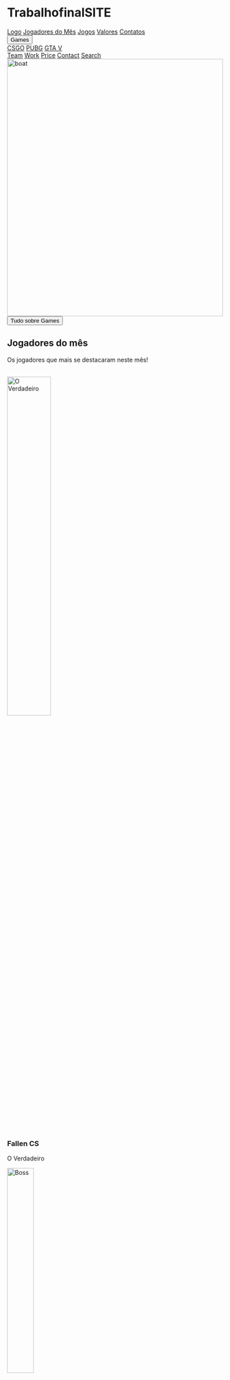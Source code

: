 # TrabalhofinalSITE
<!DOCTYPE html>
<html>
<title>Games</title>
<meta charset="UTF-8">
<meta name="viewport" content="width=device-width, initial-scale=1">
<link rel="stylesheet" href="https://www.w3schools.com/w3css/4/w3.css">
<link rel="stylesheet" href="https://www.w3schools.com/lib/w3-theme-black.css">
<link rel="stylesheet" href="https://cdnjs.cloudflare.com/ajax/libs/font-awesome/4.7.0/css/font-awesome.min.css">
<body id="myPage">

<!-- Sidebar on click -->
<nav class="w3-sidebar w3-bar-block w3-white w3-card w3-animate-left w3-xxlarge" style="display:none;z-index:2" id="mySidebar">
  <a href="javascript:void(0)" onclick="w3_close()" class="w3-bar-item w3-button w3-display-topright w3-text-teal">Close
    <i class="fa fa-remove"></i>
  </a>
  <a href="#" class="w3-bar-item w3-button">Link 1</a>
  <a href="#" class="w3-bar-item w3-button">Link 2</a>
  <a href="#" class="w3-bar-item w3-button">Link 3</a>
  <a href="#" class="w3-bar-item w3-button">Link 4</a>
  <a href="#" class="w3-bar-item w3-button">Link 5</a>
</nav>

<!-- Navbar -->
<div class="w3-top">
 <div class="w3-bar w3-theme-d2 w3-left-align">
  <a class="w3-bar-item w3-button w3-hide-medium w3-hide-large w3-right w3-hover-white w3-theme-d2" href="javascript:void(0);" onclick="openNav()"><i class="fa fa-bars"></i></a>
  <a href="#" class="w3-bar-item w3-button w3-teal"><i class="fa fa-home w3-margin-right"></i>Logo</a>
  <a href="#team" class="w3-bar-item w3-button w3-hide-small w3-hover-white">Jogadores do Mês</a>
  <a href="#work" class="w3-bar-item w3-button w3-hide-small w3-hover-white">Jogos</a>
  <a href="#pricing" class="w3-bar-item w3-button w3-hide-small w3-hover-white">Valores</a>
  <a href="#contact" class="w3-bar-item w3-button w3-hide-small w3-hover-white">Contatos</a>
    <div class="w3-dropdown-hover w3-hide-small">
    <button class="w3-button" title="Notifications">Games <i class="fa fa-caret-down"></i></button>     
    <div class="w3-dropdown-content w3-card-4 w3-bar-block">
      <a href="#" class="w3-bar-item w3-button">CSGO</a>
      <a href="#" class="w3-bar-item w3-button">PUBG</a>
      <a href="#" class="w3-bar-item w3-button">GTA V</a>
    </div>
  </div>
  <a href="#" class="w3-bar-item w3-button w3-hide-small w3-right w3-hover-teal" title="Search"><i class="fa fa-search"></i></a>
 </div>

  <!-- Navbar on small screens -->
  <div id="navDemo" class="w3-bar-block w3-theme-d2 w3-hide w3-hide-large w3-hide-medium">
    <a href="#team" class="w3-bar-item w3-button">Team</a>
    <a href="#work" class="w3-bar-item w3-button">Work</a>
    <a href="#pricing" class="w3-bar-item w3-button">Price</a> 
    <a href="#contact" class="w3-bar-item w3-button">Contact</a>
    <a href="#" class="w3-bar-item w3-button">Search</a>
  </div>
</div>

<!-- Image Header -->
<div class="w3-display-container w3-animate-opacity">
  <img src="PAC.jpeg" alt="boat" style="width:100%;min-height:350px;max-height:600px;">
  <div class="w3-container w3-display-bottomleft w3-margin-bottom">  
    <button onclick="document.getElementById('id01').style.display='block'" class="w3-button w3-xlarge w3-theme w3-hover-teal" title="Go To W3.CSS">Tudo sobre Games</button>
  </div>
</div>

<!-- Team Container -->
<div class="w3-container w3-padding-64 w3-center" id="team">
<h2>Jogadores do mês</h2>
<p>Os jogadores que mais se destacaram neste mês!</p>

<div class="w3-row"><br>

<div class="w3-quarter">
  <img src="FALLEN,jpeg.jpg" alt="O Verdadeiro" style="width:45%" class="w3-circle w3-hover-opacity">
  <h3>Fallen CS</h3>
  <p>O Verdadeiro</p>
</div>

<div class="w3-quarter">
  <img src="NIELSEM.jpeg.jpg" alt="Boss" style="width:35%" class="w3-circle w3-hover-opacity">
  <h3>Gabriel Nielsen</h3>
  <p>PRO Player PUBG LITE</p>
</div>

<div class="w3-quarter">
  <img src="JAZZA.jpeg" alt="Boss" style="width:45%" class="w3-circle w3-hover-opacity">
  <h3>JAZZA</h3>
  <p>PRO PLAYER PUBG LITE</p>
</div>

<div class="w3-quarter">
  <img src="Personagens GTA V.png" alt="Boss" style="width:45%" class="w3-circle w3-hover-opacity">
  <h3>Principais Personagens GTA V</h3>
  <p>Personagens GTA V</p>
</div>

</div>
</div>

<!-- Work Row -->
<div class="w3-row-padding w3-padding-64 w3-theme-l2" id="work">

<div class="w3-quarter">
<h2>Principais Jogos</h2>
<p>Aqui estao os melhores jogos da atualidade</p>
</div>

<div class="w3-quarter">
<div class="w3-card w3-gray">
  <img src="GTA V.jpeg" alt="GTA" style="width: 55%;">
  <div class="w3-container">
  <h3>GTA V</h3>
  <h4>Requisitos</h4>
  <p>HD 2TB</p>
  <p>Placa de Video recomendada 1660ti</p>
  <p>32GB de RAM</p>
  <p>HEADSET</p>
  </div>
  </div>
</div>

<div class="w3-quarter">
<div class="w3-card w3-gray">
  <img src="CSGO.jpeg" alt="CSGO" style="width: 39%;">
  <div class="w3-container">
  <h3>CS GO</h3>
  <h4>Requisitos</h4>
  <p>HD 1TB</p>
  <p>Placa de Video recomendada 1660ti</p>
  <p>16GB de RAM</p>
  <p>HEADSET</p>
  <p>Conexao Estavél com a Internet</p>
  </div>
  </div>
</div>

<div class="w3-quarter">
<div class="w3-card w3-gray">
  <img src="PUBG.jpg" alt="PUBG" style="width: 50%;">
  <div class="w3-container">
  <h3>PUBG</h3>
  <h4>Requisitos</h4>
  <p>HD 1TB</p>
  <p>Placa de Video REcomendada 1660ti</p>
  <p>HEADSET</p>
  <p>Conexacao Estavel com a Internet</p>
  </div>
  </div>
</div>

</div>

<!-- Container -->
<div class="w3-container" style="position:relative">
  <a onclick="w3_open()" class="w3-button w3-xlarge w3-circle w3-teal"
  style="position:absolute;top:-28px;right:24px">+</a>
</div>

<!-- Pricing Row -->
<div class="w3-row-padding w3-center w3-padding-64" id="pricing">
    <h2>Seja Membro</h2>
    <p>Escolha seu plano.</p><br>
    <div class="w3-third w3-margin-bottom">
      <ul class="w3-ul w3-border w3-hover-shadow">
        <li class="w3-theme">
          <p class="w3-xlarge">NOOB</p>
        </li>
        <li class="w3-padding-16"><b>Inscricoes em games ilimitadas </b> ✔️ </li>
        <li class="w3-padding-16"><b>Baixar Videos tutoriais</b> ❌</li>
        <li class="w3-padding-16"><b>Chat Ao VIVO</b> ❌</li>
        <li class="w3-padding-16"><b>Suporte 24Hrs</b> ✔️</li>
        <li class="w3-padding-16">
          <h2 class="w3-wide"><i class="fa fa-usd"></i> 20</h2>
          <span class="w3-opacity">Mensal!</span>
        </li>
        <li class="w3-theme-l5 w3-padding-24">
          <button class="w3-button w3-teal w3-padding-large"><i class="fa fa-check"></i> Venha ser NOOB!</button>
        </li>
      </ul>
    </div>

    <div class="w3-third w3-margin-bottom">
      <ul class="w3-ul w3-border w3-hover-shadow">
        <li class="w3-theme-l2">
          <p class="w3-xlarge">Intermediario</p>
        </li>
        <li class="w3-padding-16"><b>Inscricoes em games ilimitadas</b> ✔️</li>
        <li class="w3-padding-16"><b>Baixar Videos tutoriais</b> ❌</li>
        <li class="w3-padding-16"><b>Chat Ao VIVO</b> ✔️</li>
        <li class="w3-padding-16"><b>Suporte 24Hrs</b> ✔️</li>
        <li class="w3-padding-16">
          <h2 class="w3-wide"><i class="fa fa-usd"></i> 50</h2>
          <span class="w3-opacity">Mensal!</span>
        </li>
        <li class="w3-theme-l5 w3-padding-24">
          <button class="w3-button w3-teal w3-padding-large"><i class="fa fa-check"></i> Venha ser Intermediario </button>
        </li>
      </ul>
    </div>

    <div class="w3-third w3-margin-bottom">
      <ul class="w3-ul w3-border w3-hover-shadow">
        <li class="w3-theme">
          <p class="w3-xlarge">PRO</p>
        </li>
        <li class="w3-padding-16"><b>Inscricoes em games ilimitadas</b> ✔️</li>
        <li class="w3-padding-16"><b>Baixar Videos tutoriais</b> ✔️</li>
        <li class="w3-padding-16"><b>Chat Ao VIVO</b> ✔️</li>
        <li class="w3-padding-16"><b>Suporte 24Hrs e Muitos outros Beneficois</b> ✔️</li>
        <li class="w3-padding-16">
          <h2 class="w3-wide"><i class="fa fa-usd"></i> 150</h2>
          <span class="w3-opacity">Mensal!</span>
        </li>
        <li class="w3-theme-l5 w3-padding-24">
          <button class="w3-button w3-teal w3-padding-large"><i class="fa fa-check"></i> Sign Up</button>
        </li>
      </ul>
    </div>
</div>

<!-- Contact Container -->
<div class="w3-container w3-padding-64 w3-theme-l5" id="contact">
  <div class="w3-row">
    <div class="w3-col m5">
    <div class="w3-padding-16"><span class="w3-xlarge w3-border-teal w3-bottombar">Fale conosco</span></div>
      <h3>Meios de Contato</h3>
      <p>Contate nos, e vamos jogar!!.</p>
      <p><i class="fa fa-map-marker w3-text-teal w3-xlarge"></i>  Vila Velha, BR</p>
      <p><i class="fa fa-phone w3-text-teal w3-xlarge"></i>  +5527999707080</p>
      <p><i class="fa fa-envelope-o w3-text-teal w3-xlarge"></i>  melhorsite@games.com.br</p>
    </div>
    <div class="w3-col m7">
      <form class="w3-container w3-card-4 w3-padding-16 w3-white" action="/action_page.php" target="_blank">
      <div class="w3-section">      
        <label>Seu Nome</label>
        <input class="w3-input" type="text" name="Name" required>
      </div>
      <div class="w3-section">      
        <label>Email</label>
        <input class="w3-input" type="text" name="Email" required>
      </div>
      <div class="w3-section">      
        <label>Suas Dúvidas</label>
        <input class="w3-input" type="text" name="Message" required>
      </div>  
      <input class="w3-check" type="checkbox" checked name="Like">
      <label>Gostei do site!</label>
      <button type="submit" class="w3-button w3-right w3-theme">Send</button>
      </form>
    </div>
  </div>
</div>

<!-- Image of location/map -->
<img src="/w3images/map.jpg" class="w3-image w3-greyscale-min" style="width:100%;">

<!-- Footer -->
<footer class="w3-container w3-padding-32 w3-theme-d1 w3-center">
  <h4>Nossas Redes Sociais</h4>
  <a class="w3-button w3-large w3-teal" href="javascript:void(0)" title="Facebook"><i class="fa fa-facebook"></i></a>
  <a class="w3-button w3-large w3-teal" href="javascript:void(0)" title="Twitter"><i class="fa fa-twitter"></i></a>
  <a class="w3-button w3-large w3-teal" href="javascript:void(0)" title="Google +"><i class="fa fa-google-plus"></i></a>
  <a class="w3-button w3-large w3-teal" href="javascript:void(0)" title="Google +"><i class="fa fa-instagram"></i></a>
  <a class="w3-button w3-large w3-teal w3-hide-small" href="javascript:void(0)" title="Linkedin"><i class="fa fa-linkedin"></i></a>
  <p>Feito por Gabriel Melo ❤️</p>

  <div style="position:relative;bottom:100px;z-index:1;" class="w3-tooltip w3-right">
    <span class="w3-text w3-padding w3-teal w3-hide-small">Go To Top</span>   
    <a class="w3-button w3-theme" href="#myPage"><span class="w3-xlarge">
    <i class="fa fa-chevron-circle-up"></i></span></a>
  </div>
</footer>

<script>
// Script for side navigation
function w3_open() {
  var x = document.getElementById("mySidebar");
  x.style.width = "300px";
  x.style.paddingTop = "10%";
  x.style.display = "block";
}

// Close side navigation
function w3_close() {
  document.getElementById("mySidebar").style.display = "none";
}

// Used to toggle the menu on smaller screens when clicking on the menu button
function openNav() {
  var x = document.getElementById("navDemo");
  if (x.className.indexOf("w3-show") == -1) {
    x.className += " w3-show";
  } else { 
    x.className = x.className.replace(" w3-show", "");
  }
}
</script>

</body>
</html>
